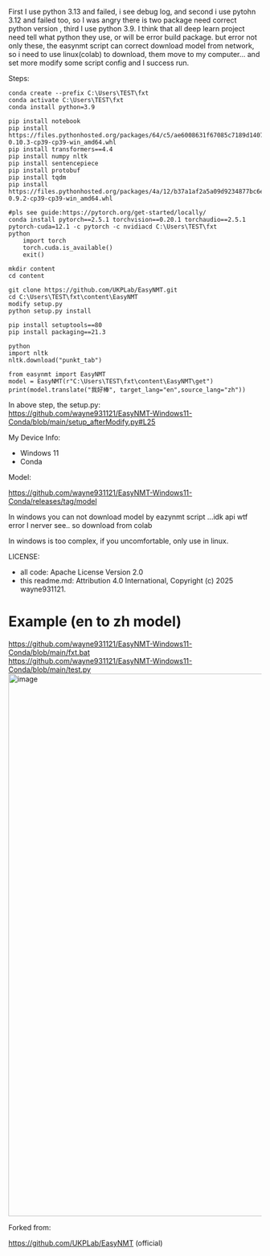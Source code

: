 First I use python 3.13 and failed, i see debug log, and second i use pytohn 3.12 and failed too, so I was angry there is two package need correct python version , third I use python 3.9. I think that all deep learn project need tell what python they use, or will be error build package. but error not only these, the easynmt script can correct download model from network, so i need to use linux(colab) to download, them move to my computer... and set more modify some script config and I success run.

Steps:
```
conda create --prefix C:\Users\TEST\fxt
conda activate C:\Users\TEST\fxt
conda install python=3.9

pip install notebook
pip install https://files.pythonhosted.org/packages/64/c5/ae6008631f67085c7189d1407abea468c80000657778af4d4039de0d893b/tokenizers-0.10.3-cp39-cp39-win_amd64.whl
pip install transformers==4.4
pip install numpy nltk
pip install sentencepiece
pip install protobuf
pip install tqdm
pip install https://files.pythonhosted.org/packages/4a/12/b37a1af2a5a09d9234877bc6e1403fae68adee43afc027fc6da7f576e15a/fasttext_wheel-0.9.2-cp39-cp39-win_amd64.whl

#pls see guide:https://pytorch.org/get-started/locally/
conda install pytorch==2.5.1 torchvision==0.20.1 torchaudio==2.5.1 pytorch-cuda=12.1 -c pytorch -c nvidiacd C:\Users\TEST\fxt
python
    import torch
    torch.cuda.is_available()
	exit()

mkdir content
cd content

git clone https://github.com/UKPLab/EasyNMT.git
cd C:\Users\TEST\fxt\content\EasyNMT
modify setup.py
python setup.py install

pip install setuptools==80
pip install packaging==21.3

python
import nltk
nltk.download("punkt_tab")

from easynmt import EasyNMT
model = EasyNMT(r"C:\Users\TEST\fxt\content\EasyNMT\get")
print(model.translate("我好棒", target_lang="en",source_lang="zh"))
```

In above step, the setup.py:<br>
https://github.com/wayne931121/EasyNMT-Windows11-Conda/blob/main/setup_afterModify.py#L25


My Device Info:
- Windows 11
- Conda

Model:

https://github.com/wayne931121/EasyNMT-Windows11-Conda/releases/tag/model

In windows you can not download model by eazynmt script ...idk api wtf error I nerver see.. so download from colab

In windows is too complex, if you uncomfortable, only use in linux.

LICENSE:
- all code: Apache License Version 2.0
- this readme.md: Attribution 4.0 International, Copyright (c) 2025 wayne931121.

# Example (en to zh model)
https://github.com/wayne931121/EasyNMT-Windows11-Conda/blob/main/fxt.bat<br>
https://github.com/wayne931121/EasyNMT-Windows11-Conda/blob/main/test.py
<img width="1920" height="1080" alt="image" src="https://github.com/user-attachments/assets/97a3c387-1a41-490b-ae4f-d8d618e6d3a5" />


Forked from:

https://github.com/UKPLab/EasyNMT (official)










